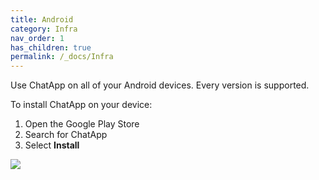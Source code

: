 ```yaml
---
title: Android
category: Infra
nav_order: 1
has_children: true
permalink: /_docs/Infra
---
```


Use ChatApp on all of your Android devices. Every version is supported.

To install ChatApp on your device:

1. Open the Google Play Store
2. Search for ChatApp
3. Select **Install**

![](//placehold.it/800x600)
